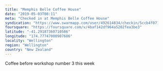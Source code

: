 ```yaml
---
title: "Memphis Belle Coffee House"
date: "2019-05-03T08:11"
meta: "Checked in at Memphis Belle Coffee House"
syndication: "https://www.swarmapp.com/user/492614834/checkin/5ccb4f07123a19002c79e47d"
foursquare: "https://foursquare.com/v/4baf142df964a5202fea3be3"
latitude: "-41.29187360710586"
longitude: "174.77747000907686"
locality: "Wellington"
region: "Wellington"
country: "New Zealand"
---
```

Coffee before workshop number 3 this week
